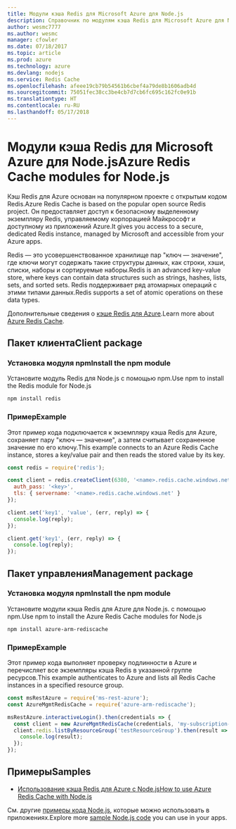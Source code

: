```yaml
---
title: Модули кэша Redis для Microsoft Azure для Node.js
description: Справочник по модулям кэша Redis для Microsoft Azure для Node.js
author: wesmc7777
ms.author: wesmc
manager: cfowler
ms.date: 07/18/2017
ms.topic: article
ms.prod: azure
ms.technology: azure
ms.devlang: nodejs
ms.service: Redis Cache
ms.openlocfilehash: afeee19cb79b54561b6cbef4a79de8b1606adb4d
ms.sourcegitcommit: 75051fec38cc3be4cb7d7cb6fc695c162fc0e91b
ms.translationtype: HT
ms.contentlocale: ru-RU
ms.lasthandoff: 05/17/2018
---
```

# <a name="azure-redis-cache-modules-for-nodejs"></a><span data-ttu-id="9ff86-103">Модули кэша Redis для Microsoft Azure для Node.js</span><span class="sxs-lookup"><span data-stu-id="9ff86-103">Azure Redis Cache modules for Node.js</span></span>

<span data-ttu-id="9ff86-104">Кэш Redis для Azure основан на популярном проекте с открытым кодом Redis.</span><span class="sxs-lookup"><span data-stu-id="9ff86-104">Azure Redis Cache is based on the popular open source Redis project.</span></span> <span data-ttu-id="9ff86-105">Он предоставляет доступ к безопасному выделенному экземпляру Redis, управляемому корпорацией Майкрософт и доступному из приложений Azure.</span><span class="sxs-lookup"><span data-stu-id="9ff86-105">It gives you access to a secure, dedicated Redis instance, managed by Microsoft and accessible from your Azure apps.</span></span>

<span data-ttu-id="9ff86-106">Redis — это усовершенствованное хранилище пар "ключ — значение", где ключи могут содержать такие структуры данных, как строки, хэши, списки, наборы и сортируемые наборы.</span><span class="sxs-lookup"><span data-stu-id="9ff86-106">Redis is an advanced key-value store, where keys can contain data structures such as strings, hashes, lists, sets, and sorted sets.</span></span> <span data-ttu-id="9ff86-107">Redis поддерживает ряд атомарных операций с этими типами данных.</span><span class="sxs-lookup"><span data-stu-id="9ff86-107">Redis supports a set of atomic operations on these data types.</span></span>

<span data-ttu-id="9ff86-108">Дополнительные сведения о [кэше Redis для Azure](https://docs.microsoft.com/azure/redis-cache/).</span><span class="sxs-lookup"><span data-stu-id="9ff86-108">Learn more about [Azure Redis Cache](https://docs.microsoft.com/azure/redis-cache/).</span></span>

## <a name="client-package"></a><span data-ttu-id="9ff86-109">Пакет клиента</span><span class="sxs-lookup"><span data-stu-id="9ff86-109">Client package</span></span>

### <a name="install-the-npm-module"></a><span data-ttu-id="9ff86-110">Установка модуля npm</span><span class="sxs-lookup"><span data-stu-id="9ff86-110">Install the npm module</span></span>

<span data-ttu-id="9ff86-111">Установите модуль Redis для Node.js с помощью npm.</span><span class="sxs-lookup"><span data-stu-id="9ff86-111">Use npm to install the Redis module for Node.js</span></span>

```bash
npm install redis
```

### <a name="example"></a><span data-ttu-id="9ff86-112">Пример</span><span class="sxs-lookup"><span data-stu-id="9ff86-112">Example</span></span>

<span data-ttu-id="9ff86-113">Этот пример кода подключается к экземпляру кэша Redis для Azure, сохраняет пару "ключ — значение", а затем считывает сохраненное значение по его ключу.</span><span class="sxs-lookup"><span data-stu-id="9ff86-113">This example connects to an Azure Redis Cache instance, stores a key/value pair and then reads the stored value by its key.</span></span>

```javascript
const redis = require('redis');

const client = redis.createClient(6380, '<name>.redis.cache.windows.net', {
  auth_pass: '<key>',
  tls: { servername: '<name>.redis.cache.windows.net' }
});

client.set('key1', 'value', (err, reply) => {
  console.log(reply);
});

client.get('key1', (err, reply) => {
  console.log(reply);
});
```

## <a name="management-package"></a><span data-ttu-id="9ff86-114">Пакет управления</span><span class="sxs-lookup"><span data-stu-id="9ff86-114">Management package</span></span>

### <a name="install-the-npm-module"></a><span data-ttu-id="9ff86-115">Установка модуля npm</span><span class="sxs-lookup"><span data-stu-id="9ff86-115">Install the npm module</span></span>

<span data-ttu-id="9ff86-116">Установите модули кэша Redis для Azure для Node.js. с помощью npm.</span><span class="sxs-lookup"><span data-stu-id="9ff86-116">Use npm to install the Azure Redis Cache modules for Node.js</span></span>

```bash
npm install azure-arm-rediscache
```

### <a name="example"></a><span data-ttu-id="9ff86-117">Пример</span><span class="sxs-lookup"><span data-stu-id="9ff86-117">Example</span></span>

<span data-ttu-id="9ff86-118">Этот пример кода выполняет проверку подлинности в Azure и перечисляет все экземпляры кэша Redis в указанной группе ресурсов.</span><span class="sxs-lookup"><span data-stu-id="9ff86-118">This example authenticates to Azure and lists all Redis Cache instances in a specified resource group.</span></span>

```javascript
const msRestAzure = require('ms-rest-azure');
const AzureMgmtRedisCache = require('azure-arm-rediscache');

msRestAzure.interactiveLogin().then(credentials => {
  const client = new AzureMgmtRedisCache(credentials, 'my-subscription-id');
  client.redis.listByResourceGroup('testResourceGroup').then(result => {
    console.log(result);
  });
});
```


## <a name="samples"></a><span data-ttu-id="9ff86-119">Примеры</span><span class="sxs-lookup"><span data-stu-id="9ff86-119">Samples</span></span>

* [<span data-ttu-id="9ff86-120">Использование кэша Redis для Azure с Node.js</span><span class="sxs-lookup"><span data-stu-id="9ff86-120">How to use Azure Redis Cache with Node.js</span></span>](https://docs.microsoft.com/azure/redis-cache/cache-nodejs-get-started)

<span data-ttu-id="9ff86-121">См. другие [примеры кода Node.js](https://azure.microsoft.com/resources/samples/?platform=nodejs), которые можно использовать в приложениях.</span><span class="sxs-lookup"><span data-stu-id="9ff86-121">Explore more [sample Node.js code](https://azure.microsoft.com/resources/samples/?platform=nodejs) you can use in your apps.</span></span>
